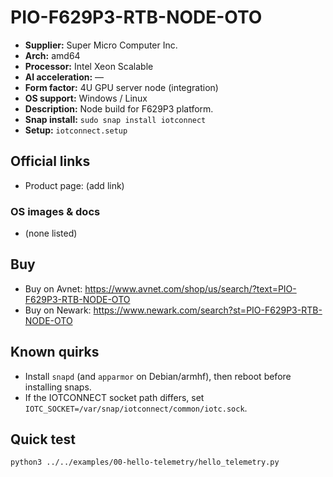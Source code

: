 # PIO-F629P3-RTB-NODE-OTO

- **Supplier:** Super Micro Computer  Inc.
- **Arch:** amd64
- **Processor:** Intel Xeon Scalable
- **AI acceleration:** —
- **Form factor:** 4U GPU server node (integration)
- **OS support:** Windows / Linux
- **Description:** Node build for F629P3 platform.
- **Snap install:** `sudo snap install iotconnect`
- **Setup:** `iotconnect.setup`

## Official links
- Product page: (add link)

### OS images & docs
- (none listed)

## Buy
- Buy on Avnet: https://www.avnet.com/shop/us/search/?text=PIO-F629P3-RTB-NODE-OTO
- Buy on Newark: https://www.newark.com/search?st=PIO-F629P3-RTB-NODE-OTO

## Known quirks
- Install `snapd` (and `apparmor` on Debian/armhf), then reboot before installing snaps.
- If the IOTCONNECT socket path differs, set `IOTC_SOCKET=/var/snap/iotconnect/common/iotc.sock`.

## Quick test
```bash
python3 ../../examples/00-hello-telemetry/hello_telemetry.py
```
